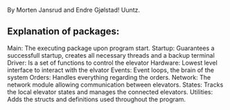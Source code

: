 By Morten Jansrud and Endre Gjølstad!
Uuntz.

Explanation of packages:
-----------------------

Main: The executing package upon program start.
Startup: Guarantees a successfull startup, creates all necessary threads and a backup terminal
Driver: Is a set of functions to control the elevator
Hardware: Lowest level interface to interact with the elvator
Events: Event loops, the brain of the system
Orders: Handles everything regarding the orders.
Network: The network module allowing communication between elevators.
States: Tracks the local elevator states and manages the connected elevators.
Utilities: Adds the structs and definitions used throughout the program.
